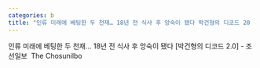 ```yaml
---
categories: b
title: "인류 미래에 베팅한 두 천재… 18년 전 식사 후 앙숙이 됐다 박건형의 디코드 20  조선일보  The Chosunilbo"
---
```

인류 미래에 베팅한 두 천재… 18년 전 식사 후 앙숙이 됐다 [박건형의 디코드 2.0] - 조선일보&nbsp;&nbsp;The Chosunilbo